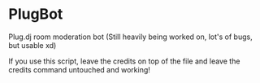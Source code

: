 PlugBot
=======

Plug.dj room moderation bot
(Still heavily being worked on, lot's of bugs, but usable xd)

If you use this script, leave the credits on top of the file and leave the credits command untouched and working!
